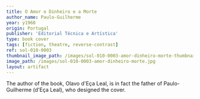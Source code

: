 ```yaml
---
title: O Amor o Dinheiro e a Morte
author_name: Paulo-Guilherme
year: y1960
origin: Portugal
publisher: 'Editorial Técnica e Artística'
type: book cover
tags: [fiction, theatre, reverse-contrast]
ref: sol-010-0003
thumbnail_image_path: /images/sol-010-0003-amor-dinheiro-morte-thumbnail.jpg
image_path: /images/sol-010-0003-amor-dinheiro-morte.jpg
layout: artifact
---
```

The author of the book, Olavo d'Eça Leal, is in fact the father of Paulo-Guilherme (d'Eça Leal), who designed the cover.
